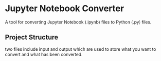 # Jupyter Notebook Converter

A tool for converting Jupyter Notebook (.ipynb) files to Python (.py) files.

## Project Structure
two files include input and output which are used to store what you want to convert and what has been converted.
